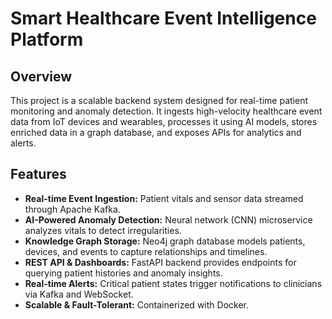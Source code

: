 # Smart Healthcare Event Intelligence Platform

## Overview
This project is a scalable backend system designed for real-time patient monitoring and anomaly detection. It ingests high-velocity healthcare event data from IoT devices and wearables, processes it using AI models, stores enriched data in a graph database, and exposes APIs for analytics and alerts.

## Features
- **Real-time Event Ingestion:** Patient vitals and sensor data streamed through Apache Kafka.
- **AI-Powered Anomaly Detection:** Neural network (CNN) microservice analyzes vitals to detect irregularities.
- **Knowledge Graph Storage:** Neo4j graph database models patients, devices, and events to capture relationships and timelines.
- **REST API & Dashboards:** FastAPI backend provides endpoints for querying patient histories and anomaly insights.
- **Real-time Alerts:** Critical patient states trigger notifications to clinicians via Kafka and WebSocket.
- **Scalable & Fault-Tolerant:** Containerized with Docker.
